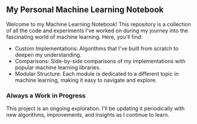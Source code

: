 ## My Personal Machine Learning Notebook
Welcome to my Machine Learning Notebook! This repository is a collection of all the code and experiments I've worked on during my journey into the fascinating world of machine learning. Here, you'll find:

- Custom Implementations: Algorithms that I've built from scratch to deepen my understanding.
- Comparisons: Side-by-side comparisons of my implementations with popular machine learning libraries.
- Modular Structure: Each module is dedicated to a different topic in machine learning, making it easy to navigate and explore.


### Always a Work in Progress
This project is an ongoing exploration. I'll be updating it periodically with new algorithms, improvements, and insights as I continue to learn.